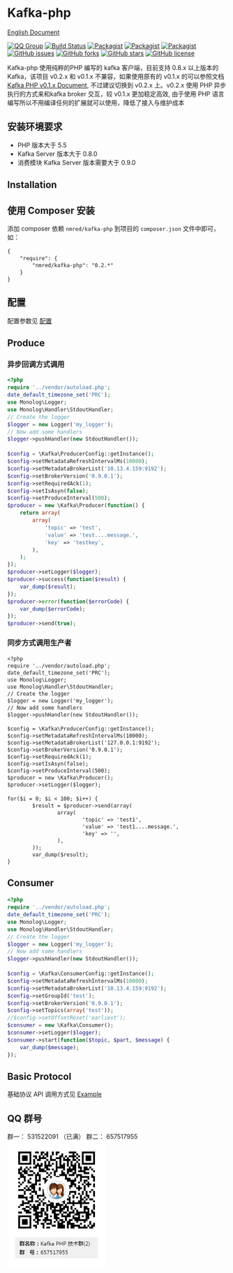 Kafka-php
==========

[English Document](README.md)

[![QQ Group](https://img.shields.io/badge/QQ%20Group-657517955-brightgreen.svg)]()
[![Build Status](https://travis-ci.org/weiboad/kafka-php.svg?branch=master)](https://travis-ci.org/weiboad/kafka-php)
[![Packagist](https://img.shields.io/packagist/dm/nmred/kafka-php.svg?style=plastic)]()
[![Packagist](https://img.shields.io/packagist/dd/nmred/kafka-php.svg?style=plastic)]()
[![Packagist](https://img.shields.io/packagist/dt/nmred/kafka-php.svg?style=plastic)]()
[![GitHub issues](https://img.shields.io/github/issues/weiboad/kafka-php.svg?style=plastic)](https://github.com/weiboad/kafka-php/issues)
[![GitHub forks](https://img.shields.io/github/forks/weiboad/kafka-php.svg?style=plastic)](https://github.com/weiboad/kafka-php/network)
[![GitHub stars](https://img.shields.io/github/stars/weiboad/kafka-php.svg?style=plastic)](https://github.com/weiboad/kafka-php/stargazers)
[![GitHub license](https://img.shields.io/badge/license-Apache%202-blue.svg?style=plastic)](https://raw.githubusercontent.com/weiboad/kafka-php/master/LICENSE)

Kafka-php 使用纯粹的PHP 编写的 kafka 客户端，目前支持 0.8.x 以上版本的 Kafka，该项目 v0.2.x 和 v0.1.x 不兼容，如果使用原有的 v0.1.x 的可以参照文档 [Kafka PHP v0.1.x Document](https://github.com/weiboad/kafka-php/blob/v0.1.6/README.md), 不过建议切换到 v0.2.x 上。v0.2.x 使用 PHP 异步执行的方式来和kafka broker 交互，较 v0.1.x 更加稳定高效, 由于使用 PHP 语言编写所以不用编译任何的扩展就可以使用，降低了接入与维护成本


## 安装环境要求

* PHP 版本大于 5.5
* Kafka Server 版本大于 0.8.0
* 消费模块 Kafka Server 版本需要大于 0.9.0

## Installation

## 使用 Composer 安装

添加 composer 依赖 `nmred/kafka-php` 到项目的 `composer.json` 文件中即可，如：

```
{
	"require": {
		"nmred/kafka-php": "0.2.*"
	}
}
```

## 配置

配置参数见 [配置](docs/Configure.md)

## Produce

### 异步回调方式调用

```php
<?php
require '../vendor/autoload.php';
date_default_timezone_set('PRC');
use Monolog\Logger;
use Monolog\Handler\StdoutHandler;
// Create the logger
$logger = new Logger('my_logger');
// Now add some handlers
$logger->pushHandler(new StdoutHandler());

$config = \Kafka\ProducerConfig::getInstance();
$config->setMetadataRefreshIntervalMs(10000);
$config->setMetadataBrokerList('10.13.4.159:9192');
$config->setBrokerVersion('0.9.0.1');
$config->setRequiredAck(1);
$config->setIsAsyn(false);
$config->setProduceInterval(500);
$producer = new \Kafka\Producer(function() {
	return array(
		array(
			'topic' => 'test',
			'value' => 'test....message.',
			'key' => 'testkey',
		),
	);
});
$producer->setLogger($logger);
$producer->success(function($result) {
	var_dump($result);
});
$producer->error(function($errorCode) {
	var_dump($errorCode);
});
$producer->send(true);
```

### 同步方式调用生产者

```
<?php
require '../vendor/autoload.php';
date_default_timezone_set('PRC');
use Monolog\Logger;
use Monolog\Handler\StdoutHandler;
// Create the logger
$logger = new Logger('my_logger');
// Now add some handlers
$logger->pushHandler(new StdoutHandler());

$config = \Kafka\ProducerConfig::getInstance();
$config->setMetadataRefreshIntervalMs(10000);
$config->setMetadataBrokerList('127.0.0.1:9192');
$config->setBrokerVersion('0.9.0.1');
$config->setRequiredAck(1);
$config->setIsAsyn(false);
$config->setProduceInterval(500);
$producer = new \Kafka\Producer();
$producer->setLogger($logger);

for($i = 0; $i < 100; $i++) {
        $result = $producer->send(array(
                array(
                        'topic' => 'test1',
                        'value' => 'test1....message.',
                        'key' => '',
                ),
        ));
        var_dump($result);
}
```

## Consumer

```php
<?php
require '../vendor/autoload.php';
date_default_timezone_set('PRC');
use Monolog\Logger;
use Monolog\Handler\StdoutHandler;
// Create the logger
$logger = new Logger('my_logger');
// Now add some handlers
$logger->pushHandler(new StdoutHandler());

$config = \Kafka\ConsumerConfig::getInstance();
$config->setMetadataRefreshIntervalMs(10000);
$config->setMetadataBrokerList('10.13.4.159:9192');
$config->setGroupId('test');
$config->setBrokerVersion('0.9.0.1');
$config->setTopics(array('test'));
//$config->setOffsetReset('earliest');
$consumer = new \Kafka\Consumer();
$consumer->setLogger($logger);
$consumer->start(function($topic, $part, $message) {
	var_dump($message);
});
```

## Basic Protocol

基础协议 API 调用方式见 [Example](https://github.com/weiboad/kafka-php/tree/master/example)

## QQ 群号 

群一： 531522091 （已满）
群二： 657517955
![QQ Group](docs/qq_group.png)
